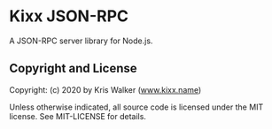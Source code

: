 Kixx JSON-RPC
=============

A JSON-RPC server library for Node.js.

Copyright and License
---------------------
Copyright: (c) 2020 by Kris Walker (www.kixx.name)

Unless otherwise indicated, all source code is licensed under the MIT license. See MIT-LICENSE for details.

